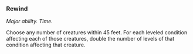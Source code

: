 ### Rewind

_Major ability. Time._

Choose any number of creatures within 45 feet. For each leveled condition affecting each of those creatures, double the number of levels of that condition affecting that creature.
